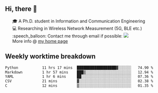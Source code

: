 <h2 > Hi, there 👋 </h3>

<div >
 <ul>
 🎓 A Ph.D. student in Information and Communication Engineering <br>
 💻 Researching in Wireless Network Measurement (5G, BLE etc.)<br>
 :speech_balloon: Contact me through email if possible: <a href="mailto:ethanjia@sjtu.edu.cn"><img src="https://img.shields.io/badge/-ethanjia@sjtu.edu.cn-c14438?style=plastic&logo=Gmail&logoColor=white&link=mailto:mailto:ethanjia@sjtu.edu.cn"></a> <br>
  More info @ <a href="https://haifengjia.github.io">my home page</a>
 </ul>
</div>

<h2 >
Weekly worktime breakdown
</h1>


<!--START_SECTION:waka-->

```txt
Python           11 hrs 17 mins  ██████████████████▓░░░░░░   74.90 %
Markdown         1 hr 57 mins    ███▒░░░░░░░░░░░░░░░░░░░░░   12.94 %
YAML             1 hr 6 mins     ██░░░░░░░░░░░░░░░░░░░░░░░   07.36 %
CSV              21 mins         ▓░░░░░░░░░░░░░░░░░░░░░░░░   02.38 %
C                12 mins         ▒░░░░░░░░░░░░░░░░░░░░░░░░   01.35 %
```

<!--END_SECTION:waka-->


